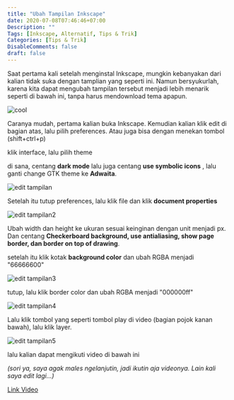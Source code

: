```yaml
---
title: "Ubah Tampilan Inkscape"
date: 2020-07-08T07:46:46+07:00
Description: ""
Tags: [Inkscape, Alternatif, Tips & Trik]
Categories: [Tips & Trik]
DisableComments: false
draft: false
---
```


Saat pertama kali setelah menginstal Inkscape, mungkin kebanyakan dari kalian tidak suka dengan tamplian yang seperti ini. Namun bersyukurlah, karena kita dapat mengubah tampilan tersebut menjadi lebih menarik seperti di bawah ini, tanpa harus mendownload tema apapun.

![cool](/gambar/inkscape/cool-tampilan.png)

Caranya mudah, pertama kalian buka Inkscape. Kemudian kalian klik edit di bagian atas, lalu pilih preferences. Atau juga bisa dengan menekan tombol (shift+ctrl+p)

klik interface, lalu pilih theme

di sana, centang **dark mode** lalu juga centang **use symbolic icons** , lalu ganti change GTK theme ke **Adwaita**.

![edit tampilan](/gambar/inkscape/editampilan1.png)

Setelah itu tutup preferences, lalu klik file dan klik **document properties**

![edit tampilan2](/gambar/inkscape/editampilan2.png)

Ubah width dan height ke ukuran sesuai keinginan dengan unit menjadi px. Dan centang **Checkerboard background, use antialiasing, show page border, dan border on top of drawing**.

setelah itu klik kotak **background color** dan ubah RGBA menjadi "66666600"

![edit tampilan3](/gambar/inkscape/editampilan3.png)

tutup, lalu klik border color dan ubah RGBA menjadi "000000ff"

![edit tampilan4](/gambar/inkscape/editampilan4.png)

Lalu klik tombol yang seperti tombol play di video (bagian pojok kanan bawah), lalu klik layer.

![edit tampilan5](/gambar/inkscape/editampilan5.png)

lalu kalian dapat mengikuti video di bawah ini 

*(sori ya, saya agak males ngelanjutin, jadi ikutin aja videonya. Lain kali saya edit lagi...)*

[Link Video](https://u.pcloud.link/publink/show?code=XZ8XgAkZSXQccQDPBcSgUgJXgWbMzupHl417)
